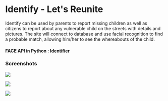 # Identify - Let's Reunite
Identify can be used by parents to report missing children as well as citizens to report about any vulnerable child on the streets with details and pictures. The site will connect to database and use facial recognition to find a probable match, allowing him/her to see the whereabouts of the child.

#### FACE API in Python : [Identifier](https://github.com/Md-Mudassir/identifier)

### Screenshots
![](https://github.com/Md-Mudassir/Identify-Lets-Reunite-V2/blob/master/Snaps/iden1.PNG)

![](https://github.com/Md-Mudassir/Identify-Lets-Reunite-V2/blob/master/Snaps/iden2.PNG)

![](https://github.com/Md-Mudassir/Identify-Lets-Reunite-V2/blob/master/Snaps/iden3.PNG)
